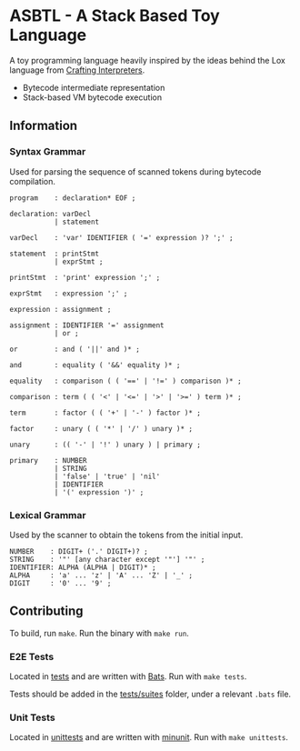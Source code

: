 # ASBTL - A Stack Based Toy Language

A toy programming language heavily inspired by the ideas behind the Lox
language from [Crafting Interpreters](https://craftinginterpreters.com/).

- Bytecode intermediate representation
- Stack-based VM bytecode execution

## Information

### Syntax Grammar

Used for parsing the sequence of scanned tokens during bytecode compilation.

```text
program    : declaration* EOF ;

declaration: varDecl
           | statement

varDecl    : 'var' IDENTIFIER ( '=' expression )? ';' ;

statement  : printStmt
           | exprStmt ;

printStmt  : 'print' expression ';' ;

exprStmt   : expression ';' ;

expression : assignment ;

assignment : IDENTIFIER '=' assignment
           | or ;

or         : and ( '||' and )* ;

and        : equality ( '&&' equality )* ;

equality   : comparison ( ( '==' | '!=' ) comparison )* ;

comparison : term ( ( '<' | '<=' | '>' | '>=' ) term )* ;

term       : factor ( ( '+' | '-' ) factor )* ;

factor     : unary ( ( '*' | '/' ) unary )* ;

unary      : (( '-' | '!' ) unary ) | primary ;

primary    : NUMBER
           | STRING
           | 'false' | 'true' | 'nil'
           | IDENTIFIER
           | '(' expression ')' ;
```

### Lexical Grammar

Used by the scanner to obtain the tokens from the initial input.

```text
NUMBER    : DIGIT+ ('.' DIGIT+)? ;
STRING    : '"' [any character except '"'] '"' ;
IDENTIFIER: ALPHA (ALPHA | DIGIT)* ;
ALPHA     : 'a' ... 'z' | 'A' ... 'Z' | '_' ;
DIGIT     : '0' ... '9' ;
```

## Contributing

To build, run `make`. Run the binary with `make run`.

### E2E Tests

Located in [tests](./tests/) and are written with [Bats](https://bats-core.readthedocs.io/en/stable/index.html).
Run with `make tests`.

Tests should be added in the [tests/suites](./tests/suite/) folder, under a
relevant `.bats` file.

### Unit Tests

Located in [unittests](./unittests/) and are written with [minunit](https://github.com/bzgec/minunit/blob/master/README.md).
Run with `make unittests`.
